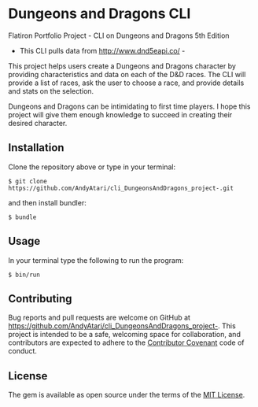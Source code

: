 # Dungeons and Dragons CLI
Flatiron Portfolio Project - CLI on Dungeons and Dragons 5th Edition 
 - This CLI pulls data from http://www.dnd5eapi.co/ -

This project helps users create a Dungeons and Dragons character by providing characteristics and data on each of the
D&D races. The CLI will provide a list of races, ask the user to choose a race, and provide details and stats on the selection.    

Dungeons and Dragons can be intimidating to first time players. I hope this project will give them enough knowledge to succeed in 
creating their desired character. 

## Installation 

Clone the repository above or type in your terminal: 

```$ git clone https://github.com/AndyAtari/cli_DungeonsAndDragons_project-.git``` 

and then install bundler:

```$ bundle```

## Usage 

In your terminal type the following to run the program:

```$ bin/run```

## Contributing

Bug reports and pull requests are welcome on GitHub at https://github.com/AndyAtari/cli_DungeonsAndDragons_project-. This project is intended to be a safe, welcoming space for collaboration, and contributors are expected to adhere to the [Contributor Covenant](https://www.contributor-covenant.org/) code of conduct.

## License 
The gem is available as open source under the terms of the [MIT License](https://opensource.org/licenses/MIT).


